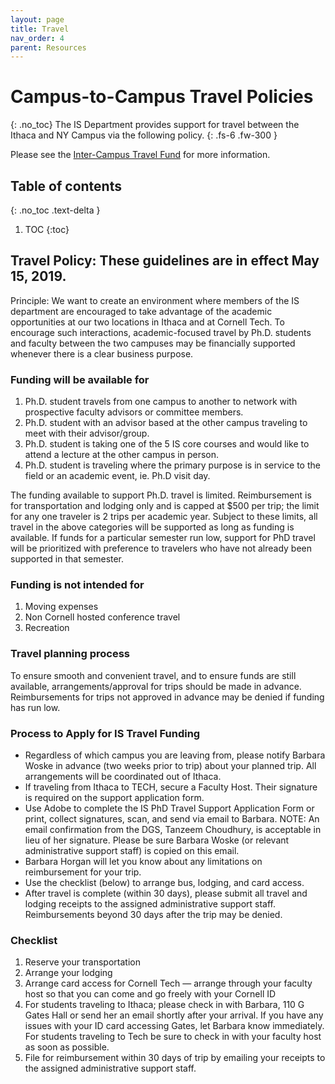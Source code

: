 ```yaml
---
layout: page
title: Travel
nav_order: 4
parent: Resources
---
```

# Campus-to-Campus Travel Policies
{: .no_toc}
The IS Department provides support for travel between the Ithaca and NY Campus via the following policy.
{: .fs-6 .fw-300 }

Please see the [Inter-Campus Travel Fund](https://infosci.cornell.edu/phd/current-phds/inter-campus-travel-fund) for more information.


## Table of contents
{: .no_toc .text-delta }

1. TOC
{:toc}



## Travel Policy: These guidelines are in effect May 15, 2019.

Principle:  We want to create an environment where members of the IS department are encouraged to take advantage of the academic opportunities at our two locations in Ithaca and at Cornell Tech. To encourage such interactions, academic-focused travel by Ph.D. students and faculty between the two campuses may be financially supported whenever there is a clear business purpose.

### Funding will be available for

1. Ph.D. student travels from one campus to another to network with prospective faculty advisors or committee members.
2. Ph.D. student with an advisor based at the other campus traveling to meet with their advisor/group.
3. Ph.D. student is taking one of the 5 IS core courses and would like to attend a lecture at the other campus in person.
4. Ph.D. student is traveling where the primary purpose is in service to the field or an academic event, ie. Ph.D visit day.   

The funding available to support Ph.D. travel is limited. Reimbursement is for transportation and lodging only and is capped at $500 per trip; the limit for any one traveler is 2 trips per academic year.  Subject to these limits, all travel in the above categories will be supported as long as funding is available. If funds for a particular semester run low, support for PhD travel will be prioritized with preference to travelers who have not already been supported in that semester.

### Funding is not intended for

1. Moving expenses
2. Non Cornell hosted conference travel
3. Recreation

### Travel planning process

To ensure smooth and convenient travel, and to ensure funds are still available, arrangements/approval for trips should be made in advance.  Reimbursements for trips not approved in advance may be denied if funding has run low.

### Process to Apply for IS Travel Funding

* Regardless of which campus you are leaving from, please notify Barbara Woske in advance (two weeks prior to trip) about your planned trip. All arrangements will be coordinated out of Ithaca.
* If traveling from Ithaca to TECH, secure a Faculty Host. Their signature is required on the support application form.
* Use Adobe to complete the IS PhD Travel Support Application Form or print, collect signatures, scan, and send via email to Barbara.  NOTE: An email confirmation from the DGS, Tanzeem Choudhury, is acceptable in lieu of her signature. Please be sure Barbara Woske (or relevant administrative support staff) is copied on this email.
* Barbara Horgan will let you know about any limitations on reimbursement for your trip.
* Use the checklist (below) to arrange bus, lodging, and card access.
* After travel is complete (within 30 days), please submit all travel and lodging receipts to the assigned administrative support staff. Reimbursements beyond 30 days after the trip may be denied.

### Checklist

1. Reserve your transportation
2. Arrange your lodging
3. Arrange card access for Cornell Tech — arrange through your faculty host so that you can come and go freely with your Cornell ID
4. For students traveling to Ithaca; please check in with Barbara, 110 G Gates Hall or send her an email shortly after your arrival.  If you have any issues with your ID card accessing Gates, let Barbara know immediately. For students traveling to Tech be sure to check in with your faculty host as soon as possible.  
5. File for reimbursement within 30 days of trip by emailing your receipts to the assigned administrative support staff.
